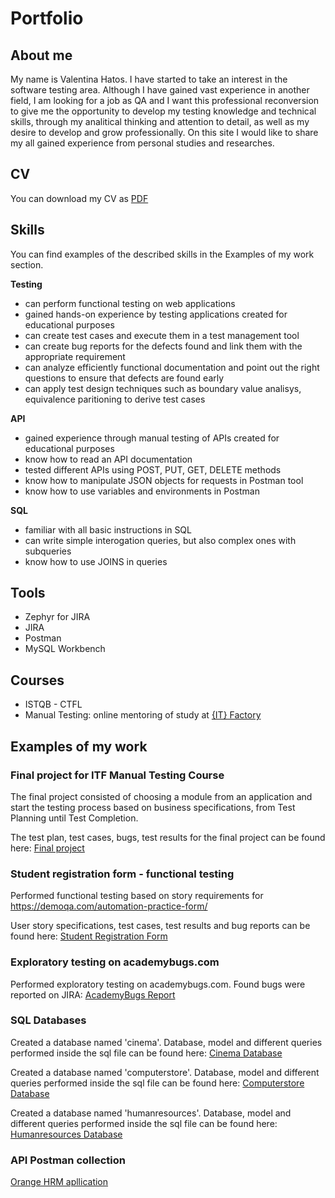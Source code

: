 
# Portfolio

## About me

My name is Valentina Hatos. I have started to take an interest in the software testing area. Although I have gained vast experience in another field, I am looking for a job as QA and I want this professional reconversion to give me the opportunity to develop my testing knowledge and technical skills, through my analitical thinking and attention to detail, as well as my desire to develop and grow professionally. On this site I would like to share my all gained experience from personal studies and researches.

## CV

You can download my CV as [PDF](https://github.com/HVali/Manual_Testing_Portfolio/blob/main/CV%20-%20Valentina%20Hatos.pdf)

## Skills

You can find examples of the described skills in the Examples of my work section.

__Testing__
 * can perform functional testing on web applications
 * gained hands-on experience by testing applications created for educational purposes
 * can create test cases and execute them in a test management tool
 * can create bug reports for the defects found and link them with the appropriate requirement
 * can analyze efficiently functional documentation and point out the right questions to ensure that defects are found early
 * can apply test design techniques such as boundary value analisys, equivalence paritioning to derive test cases

__API__
 * gained experience through manual testing of APIs created for educational purposes
 * know how to read an API documentation
 * tested different APIs using POST, PUT, GET, DELETE methods
 * know how to manipulate JSON objects for requests in Postman tool
 * know how to use variables and environments in Postman 

__SQL__
 * familiar with all basic instructions in SQL
 * can write simple interogation queries, but also complex ones with subqueries
 * know how to use JOINS in queries

## Tools
 
 * Zephyr for JIRA
 * JIRA
 * Postman
 * MySQL Workbench

## Courses

 * ISTQB - CTFL
 * Manual Testing: online mentoring of study at [{IT} Factory](https://www.itfactory.ro)

## Examples of my work

### Final project for ITF Manual Testing Course

The final project consisted of choosing a module from an application and start the testing process based on business specifications, from Test Planning until Test Completion.

The test plan, test cases, bugs, test results for the final project can be found here: [Final project](https://github.com/HVali/Manual_Testing_Portfolio/tree/main/Final%20Project)

### Student registration form - functional testing

Performed functional testing based on story requirements for https://demoqa.com/automation-practice-form/ 

User story specifications, test cases, test results and bug reports can be found here: [Student Registration Form](https://github.com/HVali/Manual_Testing_Portfolio/tree/main/Student%20Registration%20Form)


### Exploratory testing on academybugs.com

Performed exploratory testing on academybugs.com. Found bugs were reported on JIRA: [AcademyBugs Report](https://github.com/HVali/Manual_Testing_Portfolio/blob/main/AcademyBugs/AcademyBugs_Report.pdf)

### SQL Databases

Created a database named 'cinema'. Database, model and different queries performed inside the sql file can be found here: [Cinema Database](https://github.com/HVali/Manual_Testing_Portfolio/tree/main/Cinema%20Database)

Created a database named 'computerstore'. Database, model and different queries performed inside the sql file can be found here: [Computerstore Database](https://github.com/HVali/Manual_Testing_Portfolio/tree/main/Computerstore%20database)

Created a database named 'humanresources'. Database, model and different queries performed inside the sql file can be found here: [Humanresources Database](https://github.com/HVali/Manual_Testing_Portfolio/tree/main/Humanresources%20database)

### API Postman collection
[Orange HRM apllication](https://github.com/HVali/Manual_Testing_Portfolio/tree/main/API%20OrangeHRM%20postman_collection)

